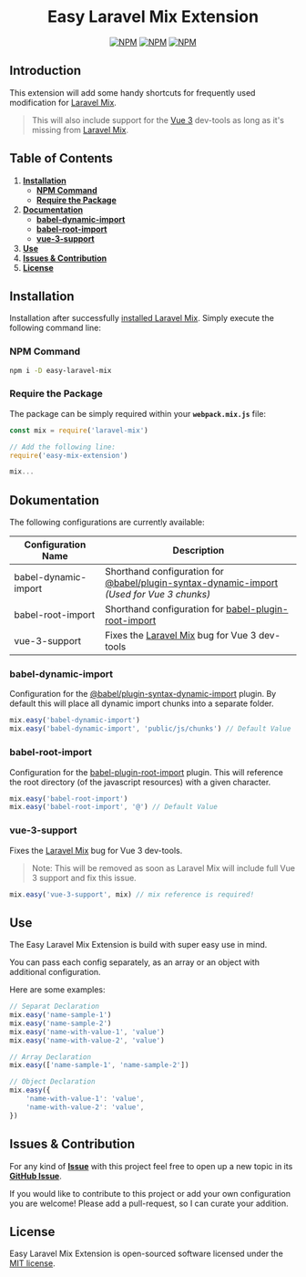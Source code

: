 <h1 align="center">Easy Laravel Mix Extension</h1>

<p align="center">
    <a href="https://www.npmjs.com/package/easy-mix-extension"><img src="https://img.shields.io/npm/v/easy-mix-extension.svg" alt="NPM"></a>
    <a href="https://npmcharts.com/compare/easy-mix-extension?minimal=true"><img src="https://img.shields.io/npm/dt/easy-mix-extension.svg" alt="NPM"></a>
    <a href="https://www.npmjs.com/package/easy-mix-extension"><img src="https://img.shields.io/npm/l/easy-mix-extension.svg.svg" alt="NPM"></a>
</p>



## Introduction

This extension will add some handy shortcuts for frequently used modification for [Laravel Mix](https://github.com/JeffreyWay/laravel-mix).

> This will also include support for the [Vue 3](https://github.com/vuejs/vue) dev-tools as long as it's missing from [Laravel Mix](https://github.com/JeffreyWay/laravel-mix).



## Table of Contents

1. [**Installation**](#installation)
    - [**NPM Command**](#npm-command)
    - [**Require the Package**](#require-the-package)
1. [**Documentation**](#documentation)
    - [**babel-dynamic-import**](#babel-dynamic-import)
    - [**babel-root-import**](#babel-root-import)
    - [**vue-3-support**](#vue-3-support)
1. [**Use**](#use)
1. [**Issues & Contribution**](#issues--contribution)
1. [**License**](#license)



## Installation

Installation after successfully [installed Laravel Mix](https://laravel-mix.com/docs/5.0/installation). Simply execute the following command line:



### NPM Command

```sh
npm i -D easy-laravel-mix
```



### Require the Package

The package can be simply required within your **`webpack.mix.js`** file:

```js
const mix = require('laravel-mix')

// Add the following line:
require('easy-mix-extension')

mix...
```


## Dokumentation

The following configurations are currently available:

|Configuration Name|Description|
|-|-|
|babel-dynamic-import|Shorthand configuration for [@babel/plugin-syntax-dynamic-import](https://babeljs.io/docs/en/babel-plugin-syntax-dynamic-import)<br>*(Used for Vue 3 chunks)*|
|babel-root-import|Shorthand configuration for [babel-plugin-root-import](https://www.npmjs.com/package/babel-plugin-root-import)|
|vue-3-support|Fixes the [Laravel Mix](https://github.com/JeffreyWay/laravel-mix) bug for Vue 3 dev-tools|

### babel-dynamic-import

Configuration for the [@babel/plugin-syntax-dynamic-import](https://babeljs.io/docs/en/babel-plugin-syntax-dynamic-import) plugin. By default this will place all dynamic import chunks into a separate folder.

```js
mix.easy('babel-dynamic-import')
mix.easy('babel-dynamic-import', 'public/js/chunks') // Default Value
```

### babel-root-import

Configuration for the [babel-plugin-root-import](https://www.npmjs.com/package/babel-plugin-root-import) plugin. This will reference the root directory (of the javascript resources) with a given character.

```js
mix.easy('babel-root-import')
mix.easy('babel-root-import', '@') // Default Value
```

### vue-3-support

Fixes the [Laravel Mix](https://github.com/JeffreyWay/laravel-mix) bug for Vue 3 dev-tools.

> Note: This will be removed as soon as Laravel Mix will include full Vue 3 support and fix this issue.

```js
mix.easy('vue-3-support', mix) // mix reference is required!
```



## Use

The Easy Laravel Mix Extension is build with super easy use in mind.

You can pass each config separately, as an array or an object with additional configuration.

Here are some examples:

```js
// Separat Declaration
mix.easy('name-sample-1')
mix.easy('name-sample-2')
mix.easy('name-with-value-1', 'value')
mix.easy('name-with-value-2', 'value')

// Array Declaration
mix.easy(['name-sample-1', 'name-sample-2'])

// Object Declaration
mix.easy({
    'name-with-value-1': 'value',
    'name-with-value-2': 'value',
})
```



## Issues & Contribution

For any kind of [**Issue**](https://github.com/danielneubert/easy-mix-extension/issues) with this project feel free to open up a new topic in its [**GitHub Issue**](https://github.com/danielneubert/easy-mix-extension/issues).

If you would like to contribute to this project or add your own configuration you are welcome! Please add a pull-request, so I can curate your addition.



## License

Easy Laravel Mix Extension is open-sourced software licensed under the [MIT license](http://opensource.org/licenses/MIT).
